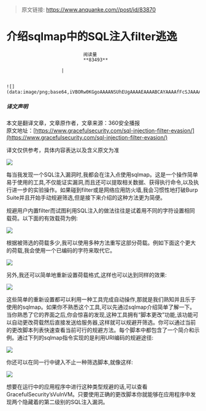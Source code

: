 > 原文链接: https://www.anquanke.com//post/id/83870 


# 介绍sqlmap中的SQL注入filter逃逸


                                阅读量   
                                **83493**
                            
                        |
                        
                                                                                                                                    ![](data:image/png;base64,iVBORw0KGgoAAAANSUhEUgAAAAEAAAABCAYAAAAfFcSJAAAAAXNSR0IArs4c6QAAAARnQU1BAACxjwv8YQUAAAAJcEhZcwAADsQAAA7EAZUrDhsAAAANSURBVBhXYzh8+PB/AAffA0nNPuCLAAAAAElFTkSuQmCC)
                                                                                            



##### 译文声明

本文是翻译文章，文章原作者，文章来源：360安全播报
                                <br>原文地址：[https://www.gracefulsecurity.com/sql-injection-filter-evasion/](https://www.gracefulsecurity.com/sql-injection-filter-evasion/)

译文仅供参考，具体内容表达以及含义原文为准

[![](https://p5.ssl.qhimg.com/t0195ef5a12826bb0f3.png)](https://p5.ssl.qhimg.com/t0195ef5a12826bb0f3.png)

每当我发现一个SQL注入漏洞时,我都会在注入点使用sqlmap。这是一个操作简单易于使用的工具,不仅能证实漏洞,而且还可以提取相关数据、获得执行命令,以及执行进一步的实验操作。如果碰到filter或是网络应用防火墙,我会习惯性地打破Burp Suite并且开始手动规避筛选,但是接下来介绍的这种方法更为简便。

规避用户内置filter而试图利用SQL注入的做法往往是试着用不同的字符设置相同载荷。以下面的有效载荷为例:

[![](https://p1.ssl.qhimg.com/t013407d14ae9963f32.png)](https://p1.ssl.qhimg.com/t013407d14ae9963f32.png)

根据被筛选的荷载多少,我可以使用多种方法重写这部分荷载。例如下面这个更大的荷载,我会使用一个已编码的字符来取代它。

[![](https://p2.ssl.qhimg.com/t01bdd4c8f5095c1f8f.png)](https://p2.ssl.qhimg.com/t01bdd4c8f5095c1f8f.png)

另外,我还可以简单地重新设置荷载格式,这样也可以达到同样的效果:

[![](https://p4.ssl.qhimg.com/t01d4d4b357278d02a1.png)](https://p4.ssl.qhimg.com/t01d4d4b357278d02a1.png)

这些简单的重新设置都可以利用一种工具完成自动操作,那就是我们熟知并且乐于使用的sqlmap。如果你不熟悉这个工具,可以先通过sqlmap介绍简单了解一下。当你熟悉了它的界面之后,你会惊喜的发现,这种工具拥有“脚本更改”功能,该功能可以自动更改荷载然后直接发送给服务器,这样就可以规避开筛选。你可以通过当前的更改脚本列表快速查看当前可行的规避方法。每个脚本中都包含了一个简介和示例。通过下列的sqlmap指令实现的是利用URI编码的规避途径:

[![](https://p4.ssl.qhimg.com/t013eaf6fb8c3b2bc22.png)](https://p4.ssl.qhimg.com/t013eaf6fb8c3b2bc22.png)

你还可以在同一行中键入不止一种筛选脚本,就像这样:

[![](https://p1.ssl.qhimg.com/t01401786370c1eddbe.png)](https://p1.ssl.qhimg.com/t01401786370c1eddbe.png)

想要在运行中的应用程序中进行这种类型规避的话,可以查看GracefulSecurity’sVulnVM。只要使用正确的更改脚本你就能够在应用程序中发现两个隐藏着的第二级别的SQL注入漏洞。
